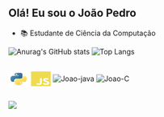## Olá! Eu sou o João Pedro

- 📚 Estudante de Ciência da Computação

![Anurag's GitHub stats](https://github-readme-stats.vercel.app/api?username=joaoalves07&show_icons=true&theme=radical)
![Top Langs](https://github-readme-stats.vercel.app/api/top-langs/?username=joaoalves07&layout=compact)

<div style="display: inline_block"><br>
  <img align="center" alt="Joao-Python" height="30" width="40" src="https://raw.githubusercontent.com/devicons/devicon/master/icons/python/python-original.svg">
  <img align="center" alt="Joao-Js" height="30" width="40" src="https://raw.githubusercontent.com/devicons/devicon/master/icons/javascript/javascript-plain.svg">
  <img align="center" alt="Joao-java" height="30" width="40" src="https://cdn.jsdelivr.net/gh/devicons/devicon@latest/icons/java/java-original.svg"/>
  <img align="center" alt="Joao-C" height="30" width="40" src="https://cdn.jsdelivr.net/gh/devicons/devicon@latest/icons/c/c-original.svg"/>
  
</div>

##

<div> 
  <a href="https://www.linkedin.com/in/joão-pedro-alves-7a1b0a141/" target="_blank"><img src="https://img.shields.io/badge/-LinkedIn-%230077B5?style=for-the-badge&logo=linkedin&logoColor=white" target="_blank"></a> 
  
</div>

